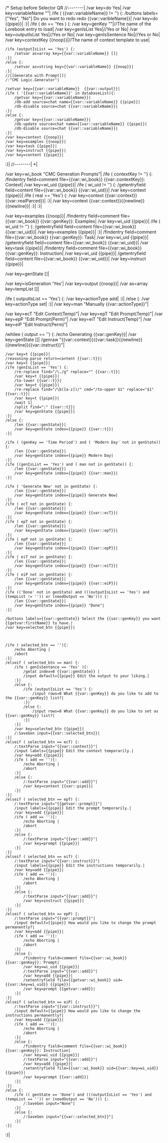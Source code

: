 /* Setup before Selector QR
//--------|
/var key=do Yes|
/var key=variableName ""|
/ife ( {{var::variableName}} != '') {:
	/buttons labels=["Yes", "No"] Do you want to redo redo {{var::varibleName}}|
	/var key=do {{pipe}}|
:}|
/ife ( do == 'Yes ) {:
	/var key=genKey ""|//The name of the Lorebook entry to load|
	/var key=genIsList Yes|//Yes or No|
	/var key=outputIsList Yes|//Yes or No|
	/var key=genIsSentence No|//Yes or No|
	/var key=contextKey {{noop}}|//The name of context template to use|
	
	
	/ife (outputIsList == 'Yes') {:
		/setvar as=array key={{var::variableName}} []|
	:}|
	/else {:
		/setvar as=string key={{var::variableName}} {{noop}}|
	:}|
	//[[Generate with Prompt]]|
	/:"CMC Logic.Generator"|
	
	/setvar key={{var::variableName}}  {{var::output}}|
	/ife ( '{{var::variableName}}' in databaseList){:
		/getvar key={{var::variableName}}|
		/db-add source=chat name={{var::variableName}} {{pipe}}|
		/db-disable source=chat {{var::variableName}}|
	:}|
	/else {:
		/getvar key={{var::variableName}}|
		/db-update source=chat name={{var::variableName}} {{pipe}}|
		/db-disable source=chat {{var::variableName}}|
	:}|
	/var key=context {{noop}}|
	/var key=examples {{noop}}|
	/var key=task {{pipe}}|
	/var key=instruct {{pipe}}|
	/var key=content {{pipe}}|
:}|
//--------|
*|

/var key=wi_book "CMC Generation Prompts"|
/ife ( contextKey != '') {:
	/findentry field=comment file={{var::wi_book}} {{var::contextKey}}: Context|
	/var key=wi_uid {{pipe}}|
	/ife ( wi_uid != '') {:
		/getentryfield field=content file={{var::wi_book}} {{var::wi_uid}}|
		/var key=context {{pipe}}|
		/ife ( real == 'Yes') {:
			/var key=context {{var::context}}{{var::realParced}}|
		:}|
		/var key=context {{var::context}}{{newline}}{{newline}}|
	:}|
:}|

/var key=examples {{noop}}|
/findentry field=comment file={{var::wi_book}} {{var::genKey}}: Examples|
/var key=wi_uid {{pipe}}|
/ife ( wi_uid != '') {:
	/getentryfield field=content file={{var::wi_book}} {{var::wi_uid}}|
	/var key=examples {{pipe}}|
:}|
/findentry field=comment file={{var::wi_book}} {{var::genKey}}: Task|
/var key=wi_uid {{pipe}}|
/getentryfield field=content file={{var::wi_book}} {{var::wi_uid}}|
/var key=task {{pipe}}|
/findentry field=comment file={{var::wi_book}} {{var::genKey}}: Instruction|
/var key=wi_uid {{pipe}}|
/getentryfield field=content file={{var::wi_book}} {{var::wi_uid}}|
/var key=instruct {{pipe}}|

/var key=genState []|

/var key=isGeneration 'Yes'|
/var key=output {{noop}}|
/var as=array key=tempList []|

/ife ( outputIsList == 'Yes') {:
	/var key=actionType add|
:}|
/else {:
	/var key=actionType set|
:}|
/var key=man "Manually {{var::actionType}}"|

/var key=ecT "Edit Context(Temp)"|
/var key=epT "Edit Prompt(Temp)"|
/var key=epP "Edit Prompt(Perm)"|
/var key=eiT "Edit Instruct(Temp)"|
/var key=eiP "Edit Instruct(Perm)"|

/whilee ( output == '') {:
	/echo Generating {{var::genKey}}|
	/var key=genState []|
	/genraw "{{var::context}}{{var::task}}{{newline}}{{newline}}{{var::instruct}}"|

	/var key=t {{pipe}}|
	/reasoning-parse return=content {{var::t}}|
	/var key=t {{pipe}}|
	/ife (genIsList == 'Yes') {:
		/re-replace find="/\./g" replace="" {{var::t}}|
		/var key=t {{pipe}}|
		/to-lower {{var::t}}|
		/var key=t {{pipe}}|
		/re-replace find="/\b([a-z])/" cmd="/to-upper $1" replace="$1" {{var::t}}|
		/var key=t {{pipe}}|
		/wait 1|
		/split find=":" {{var::t}}|
		/var key=genState {{pipe}}|
	:}|
	/else {:
		/len {{var::genState}}|
		/var key=genState index={{pipe}} {{var::t}}|
	:}|

	/ife ( (genKey == 'Time Period') and ( 'Modern Day' not in genState)) {:
		/len {{var::genState}}|
		/var key=genState index={{pipe}} Modern Day|
	:}|
	/ife ((genIsList == 'Yes') and ( man not in genState)) {:
		/len {{var::genState}}|
		/var key=genState index={{pipe}} {{var::man}}|
	:}|

	/ife ( 'Generate New' not in genState) {:
		/len {{var::genState}}|
		/var key=genState index={{pipe}} Generate New|
	:}|
	/ife ( ecT not in genState) {:
		/len {{var::genState}}|
		/var key=genState index={{pipe}} {{var::ecT}}|
	:}|
	/ife ( epT not in genState) {:
		/len {{var::genState}}|
		/var key=genState index={{pipe}} {{var::epT}}|
	:}|
	/ife ( epP not in genState) {:
		/len {{var::genState}}|
		/var key=genState index={{pipe}} {{var::epP}}|
	:}|
	/ife ( eiT not in genState) {:
		/len {{var::genState}}|
		/var key=genState index={{pipe}} {{var::eiT}}|
	:}|
	/ife ( eiP not in genState) {:
		/len {{var::genState}}|
		/var key=genState index={{pipe}} {{var::eiP}}|
	:}|
	/ife (('Done' not in genState) and (((outputIsList == 'Yes') and (tempList != '')) or (needOutput == 'No'))) {:
		/len {{var::genState}}|
		/var key=genState index={{pipe}} "Done"|
	:}|
  
	/buttons labels={{var::genState}} Select the {{var::genKey}} you want {{getvar:firstName}} to have.|
	/var key=selected_btn {{pipe}}|



	/ife ( selected_btn == ''){:
		/echo Aborting |
		/abort
	:}|
	/elseif ( selected_btn == man) {:
		/ife ( genIsSentence == 'Yes' ){:
			/getat index=0 {{var::genState}} |
			/input default={{pipe}} Edit the output to your liking.|
		:}|
		/else {:
			/ife (outputIsList == 'Yes') {:
				/input rows=8 What {{var::genKey}} do you like to add to the {{var::genKey}} list?|
			:}|
			/else {:
				/input rows=8 What {{var::genKey}} do you like to set as {{var::genKey}} list?|
			:}|
		:}|
		/var key=selected_btn {{pipe}}|
		/:SaveGen input={{var::selected_btn}}|
	:}|
	/elseif ( selected_btn == ecT) {:
	    /:textParse input="{{var::context}}"|
	    /input labels={{pipe}} Edit the context temporarily.|
	    /var key=add {{pipe}}|
	    /ife ( add == ''){:
			/echo Aborting |
			/abort
		:}|
	    /else {:
			/:textParse input="{{var::add}}"|
			/var key=context {{var::pipe}}|
		:}|
	:}|
	/elseif ( selected_btn == epT) {:
	    /:textParse input="{{getvar::prompt}}"|
	    /input labels={{pipe}} Edit the prompt temporarily.|
	    /var key=add {{pipe}}|
	    /ife ( add == ''){:
			/echo Aborting |
			/abort
		:}|
	    /else {:
			/:textParse input="{{var::add}}"|
			/var key=prompt {{pipe}}|
		:}|
	:}|
	/elseif ( selected_btn == eiT) {:
	    /:textParse input="{{var::instruct}}"|
	    /input labels={{pipe}} Edit the instructions temporarily.|
	    /var key=add {{pipe}}|
	    /ife ( add == ''){:
			/echo Aborting |
			/abort
		:}|
		/else {:
			/:textParse input="{{var::add}}"|
			/var key=instruct {{pipe}}|
		:}|
	:}|
	/elseif ( selected_btn == epP) {:
		/:textParse input="{{var::prompt}}"|
	    /input default={{pipe}} How would you like to change the prompt permanently?|
	    /var key=add {{pipe}}|
	    /ife ( add == ''){:
			/echo Aborting |
			/abort
	    :}|
	    /else {:
			/findentry field=comment file={{var::wi_book}} {{var::genKey}}: Prompt|
			/var key=wi_uid {{pipe}}|
			/:textParse input="{{var::add}}"|
			/var key=add {{pipe}}|
			/setentryfield file={{getvar::wi_book}} uid={{var::key=wi_uid}} {{pipe}}|
			/var key=prompt {{getvar::add}}|
		:}|
	:}|
	/elseif ( selected_btn == eiP) {:
		/:textParse input="{{var::instruct}}"|
	    /input default={{pipe}} How would you like to change the instructions permanently?|
	    /var key=add {{pipe}}|
	    /ife ( add == ''){:
			/echo Aborting |
			/abort
	    :}|
	    /else {:
			/findentry field=comment file={{var::wi_book}} {{var::genKey}}: Instruction|
			/var key=wi_uid {{pipe}}|
			/:textParse input="{{var::add}}"|
			/var key=add {{pipe}}|
			/setentryfield file={{var::wi_book}} uid={{var::key=wi_uid}} {{pipe}}|
			/var key=prompt {{var::add}}|
	    :}|
	:}|
	/else {:
		/ife (( genState == 'Done') and (((outputIsList == 'Yes') and (tempList == '')) or (needOutput == 'No'))) {:
			/:SaveGen input="None"|
		:}|
		/else {:
			/:SaveGen input="{{var::selected_btn}}"|
		:}|
	:}|
:}|